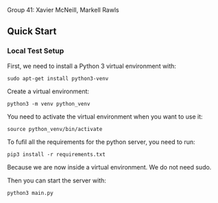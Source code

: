Group 41:
Xavier McNeill,
Markell Rawls

## Quick Start

### Local Test Setup

First, we need to install a Python 3 virtual environment with:

```
sudo apt-get install python3-venv
```

Create a virtual environment:

```
python3 -m venv python_venv
```

You need to activate the virtual environment when you want to use it:

```
source python_venv/bin/activate
```

To fufil all the requirements for the python server, you need to run:

```
pip3 install -r requirements.txt
```

Because we are now inside a virtual environment. We do not need sudo.

Then you can start the server with:

```
python3 main.py
```
